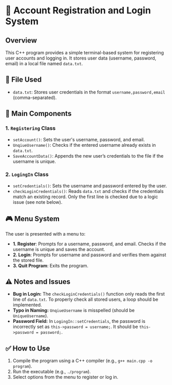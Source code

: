 <!DOCTYPE html>
<html lang="en">
<head>
    <meta charset="UTF-8">
</head>
<body>

  <h1>📘 Account Registration and Login System</h1>

  <div class="section">
        <h2>Overview</h2>
        <p>This C++ program provides a simple terminal-based system for registering user accounts and logging in. It stores user data (username, password, email) in a local file named <code>data.txt</code>.</p>
    </div>

  <div class="section">
        <h2>📂 File Used</h2>
        <ul>
            <li><code>data.txt</code>: Stores user credentials in the format <code>username,password,email</code> (comma-separated).</li>
        </ul>
    </div>

  <div class="section">
        <h2>🧩 Main Components</h2>

  <h3>1. <code>Registering</code> Class</h3>
        <ul>
            <li><code>setAccount()</code>: Sets the user's username, password, and email.</li>
            <li><code>UnqiueUsername()</code>: Checks if the entered username already exists in <code>data.txt</code>.</li>
            <li><code>SaveAccountData()</code>: Appends the new user’s credentials to the file if the username is unique.</li>
        </ul>

  <h3>2. <code>LogingIn</code> Class</h3>
        <ul>
            <li><code>setCredentials()</code>: Sets the username and password entered by the user.</li>
            <li><code>checkLoginCredentials()</code>: Reads <code>data.txt</code> and checks if the credentials match an existing record. Only the first line is checked due to a logic issue (see note below).</li>
        </ul>
    </div>

  <div class="section">
        <h2>🎮 Menu System</h2>
        <p>The user is presented with a menu to:</p>
        <ul>
            <li><strong>1. Register</strong>: Prompts for a username, password, and email. Checks if the username is unique and saves the account.</li>
            <li><strong>2. Login</strong>: Prompts for username and password and verifies them against the stored file.</li>
            <li><strong>3. Quit Program</strong>: Exits the program.</li>
        </ul>
    </div>

  <div class="section">
        <h2>⚠️ Notes and Issues</h2>
        <ul>
            <li><strong>Bug in Login:</strong> The <code>checkLoginCredentials()</code> function only reads the first line of <code>data.txt</code>. To properly check all stored users, a loop should be implemented.</li>
            <li><strong>Typo in Naming:</strong> <code>UnqiueUsername</code> is misspelled (should be <code>UniqueUsername</code>).</li>
            <li><strong>Password Field:</strong> In <code>LogingIn::setCredentials</code>, the password is incorrectly set as <code>this->password = username;</code>. It should be <code>this->password = password;</code>.</li>
        </ul>
    </div>

  <div class="section">
        <h2>✅ How to Use</h2>
        <ol>
            <li>Compile the program using a C++ compiler (e.g., <code>g++ main.cpp -o program</code>).</li>
            <li>Run the executable (e.g., <code>./program</code>).</li>
            <li>Select options from the menu to register or log in.</li>
        </ol>
  </div>

</body>
</html>
